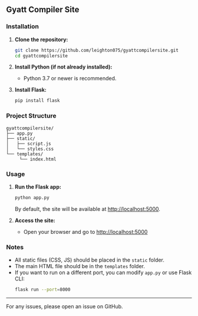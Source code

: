
## Gyatt Compiler Site

### Installation

1. **Clone the repository:**
	```sh
	git clone https://github.com/leighton075/gyattcompilersite.git
	cd gyattcompilersite
	```

2. **Install Python (if not already installed):**
	- Python 3.7 or newer is recommended.

3. **Install Flask:**
	```sh
	pip install flask
	```

### Project Structure

```
gyattcompilersite/
├── app.py
├── static/
│   ├── script.js
│   └── styles.css
└── templates/
	 └── index.html
```

### Usage

1. **Run the Flask app:**
	```sh
	python app.py
	```
	By default, the site will be available at [http://localhost:5000](http://localhost:5000).

2. **Access the site:**
	- Open your browser and go to [http://localhost:5000](http://localhost:5000)

### Notes

- All static files (CSS, JS) should be placed in the `static` folder.
- The main HTML file should be in the `templates` folder.
- If you want to run on a different port, you can modify `app.py` or use Flask CLI:
  ```sh
  flask run --port=8000
  ```

---
For any issues, please open an issue on GitHub.
